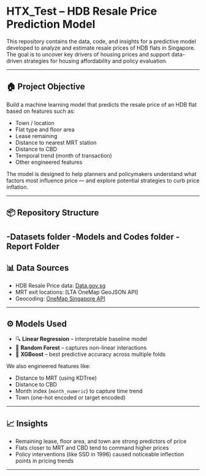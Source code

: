 # HTX_Test – HDB Resale Price Prediction Model

This repository contains the data, code, and insights for a predictive model developed to analyze and estimate resale prices of HDB flats in Singapore. The goal is to uncover key drivers of housing prices and support data-driven strategies for housing affordability and policy evaluation.

---

## 🏠 Project Objective

Build a machine learning model that predicts the resale price of an HDB flat based on features such as:

- Town / location
- Flat type and floor area
- Lease remaining
- Distance to nearest MRT station
- Distance to CBD
- Temporal trend (month of transaction)
- Other engineered features

The model is designed to help planners and policymakers understand what factors most influence price — and explore potential strategies to curb price inflation.

---
## 📦 Repository Structure
-Datasets folder 
-Models and Codes folder
-Report Folder
---

## 📊 Data Sources

- HDB Resale Price data: [Data.gov.sg](https://data.gov.sg/dataset/resale-flat-prices)
- MRT exit locations: [LTA OneMap GeoJSON API]
- Geocoding: [OneMap Singapore API](https://www.onemap.gov.sg/docs/)

---

## ⚙️ Models Used

- 🔍 **Linear Regression** – interpretable baseline model
- 🌲 **Random Forest** – captures non-linear interactions
- 🚀 **XGBoost** – best predictive accuracy across multiple folds

We also engineered features like:
- Distance to MRT (using KDTree)
- Distance to CBD
- Month index (`month_numeric`) to capture time trend
- Town (one-hot encoded or target encoded)

---

## 📈 Insights

- Remaining lease, floor area, and town are strong predictors of price
- Flats closer to MRT and CBD tend to command higher prices
- Policy interventions (like SSD in 1996) caused noticeable inflection points in pricing trends

---

